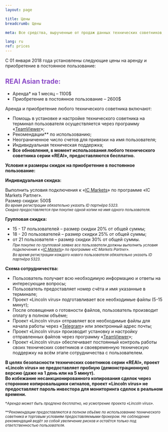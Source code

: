 ```yaml
---
layout: page

title: Цены
breadcrumb: Цены

meta: Все средства, вырученные от продаж данных технических советников, будут направленны на благотворительность.

lang: ru
ref: prices
---
```


С 01 января 2018 года установлены следующие цены на аренду и приобретение в постоянное пользование:

## <span style="color:#8b4ac7">REAl Asian trade:</span>

- Аренда* на 1 месяц – 1100$  
- Приобретение в постоянное пользование – 2600$

Аренда и приобретение любого технического советника включают:

- Помощь в установке и настройке технического советника на терминал пользователя осуществляется через программу «<a href="https://www.teamviewer.com/ru/" target="_blank">TeamViewer</a>»;  
- Рекомендации** по использованию;  
- Неограниченное число счетов для привязки на имя пользователя;  
- Индивидуальная техническая поддержка;  
- **Все обновления, в момент использования любого технического советника серии «REAl», предоставляются бесплатно.**

**Условия и размеры скидок на приобретение в постоянное пользование:**  

**Индивидуальная скидка:**  

Выполнить условия подключения к «<a href="https://lincolnvirus.com/ru/ea/ic_markets" target="_blank">IC Markets</a>» по программе «IC Markets Partner».  
Размер скидки: 500$  
<small>_Во время регистрации обязательно указать ID партнёра 5323._</small>  
<small>_Скидка предоставляется при покупке одной копии на имя одного пользователя._</small>  

**Групповая скидка:**  

- 15 - 17 пользователей – размер скидки 20% от общей суммы;  
- 18 - 20 пользователей – размер скидки 25% от общей суммы;  
- от 21 пользователя – размер скидки 30% от общей суммы.  
<small>_При покупке по групповой заявке все пользователи должны выполнить условия подключения к «<a href="https://lincolnvirus.com/ru/ea/ic_markets" target="_blank">IC Markets</a>» по программе «IC Markets Partner»._</small>  
<small>_Во время регистрации каждого нового пользователя обязательно указать ID партнёра 5323._</small>  

**Схема сотрудничества:**  

- Пользователь получает всю необходимую информацию и ответы на интересующие вопросы;  
- Пользователь предоставляет номер счёта и имя указанные в терминале;  
- Проект «Lincoln virus» подготавливает все необходимые файлы (5-15 минут);  
- После оповещения о готовности файлов, пользователь производит оплату в полном объёме;  
- Проект «Lincoln virus» отправляет все необходимые файлы для начала работы через «<a href="https://t.me/chutkoy" target="_blank">Telegram</a>» или электронный адрес почты;  
- Проект «Lincoln virus» производит установку и настройку отправленных файлов через программу «<a href="https://www.teamviewer.com/ru/" target="_blank">TeamViewer</a>»;  
- Проект «Lincoln virus» обеспечивает постоянный контроль работы своих технических советников и своевременную техническую поддержку на всём этапе сотрудничества с пользователем.

**В целях безопасности технических советников серии «REAl», проект «Lincoln virus» не предоставляет пробную (демонстрационную) версию (даже на 1 день или на 5 минут).**  
**Во избежание несанкционированного копирования сделок через сторонние копировальщики сигналов, проект «Lincoln virus» не предоставляет пароль инвестора для мониторинга сделок в реальном времени.**

<small>\*_Аренда может быть продлена бесплатно, на усмотрение проекта «Lincoln virus»._</small>

<small>\*\*_Рекомендации предоставляются в полном объёме по использованию технического советника и торговым условиям предоставляемыми брокером. Не соблюдение рекомендаций ведёт за собой увеличение рисков и остаётся только под ответственностью пользователя._</small>
